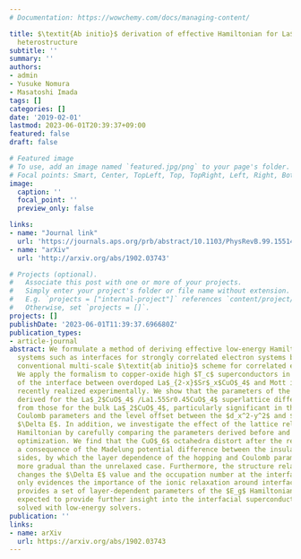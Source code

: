 ```yaml
---
# Documentation: https://wowchemy.com/docs/managing-content/

title: $\textit{Ab initio}$ derivation of effective Hamiltonian for La$_2$CuO$_4$/La$_{1.55}$Sr$_{0.45}$CuO$_4$
  heterostructure
subtitle: ''
summary: ''
authors:
- admin
- Yusuke Nomura
- Masatoshi Imada
tags: []
categories: []
date: '2019-02-01'
lastmod: 2023-06-01T20:39:37+09:00
featured: false
draft: false

# Featured image
# To use, add an image named `featured.jpg/png` to your page's folder.
# Focal points: Smart, Center, TopLeft, Top, TopRight, Left, Right, BottomLeft, Bottom, BottomRight.
image:
  caption: ''
  focal_point: ''
  preview_only: false

links:
- name: "Journal link"
  url: 'https://journals.aps.org/prb/abstract/10.1103/PhysRevB.99.155148'
- name: "arXiv"
  url: 'http://arxiv.org/abs/1902.03743'

# Projects (optional).
#   Associate this post with one or more of your projects.
#   Simply enter your project's folder or file name without extension.
#   E.g. `projects = ["internal-project"]` references `content/project/deep-learning/index.md`.
#   Otherwise, set `projects = []`.
projects: []
publishDate: '2023-06-01T11:39:37.696680Z'
publication_types:
- article-journal
abstract: We formulate a method of deriving effective low-energy Hamiltonian for nonperiodic
  systems such as interfaces for strongly correlated electron systems by extending
  conventional multi-scale $\textit{ab initio}$ scheme for correlated electrons (MACE).
  We apply the formalism to copper-oxide high $T_c$ superconductors in an example
  of the interface between overdoped La$_{2-x}$Sr$_x$CuO$_4$ and Mott insulating La$_2$CuO$_4$
  recently realized experimentally. We show that the parameters of the $E_g$ Hamiltonian
  derived for the La$_2$CuO$_4$ /La1.55Sr0.45CuO$_4$ superlattice differ considerably
  from those for the bulk La$_2$CuO$_4$, particularly significant in the partially-screened
  Coulomb parameters and the level offset between the $d_x^2-y^2$ and $d_z^2$ orbitals,
  $\Delta E$. In addition, we investigate the effect of the lattice relaxation on the $E_g$
  Hamiltonian by carefully comparing the parameters derived before and after the structure
  optimization. We find that the CuO$_6$ octahedra distort after the relaxation as
  a consequence of the Madelung potential difference between the insulator and metal
  sides, by which the layer dependence of the hopping and Coulomb parameters becomes
  more gradual than the unrelaxed case. Furthermore, the structure relaxation dramatically
  changes the $\Delta E$ value and the occupation number at the interface. This study not
  only evidences the importance of the ionic relaxation around interfaces but also
  provides a set of layer-dependent parameters of the $E_g$ Hamiltonian, which is
  expected to provide further insight into the interfacial superconductivity when
  solved with low-energy solvers.
publication: ''
links:
- name: arXiv
  url: https://arxiv.org/abs/1902.03743
---
```

